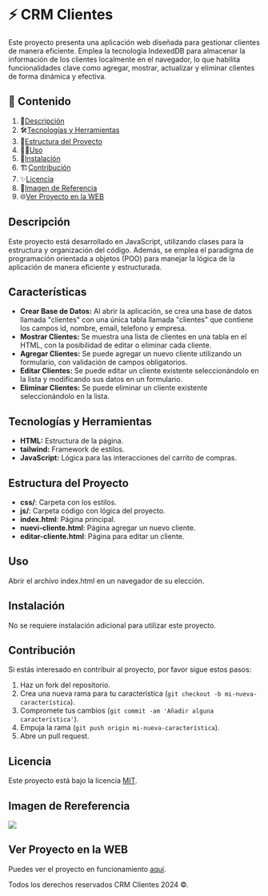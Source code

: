 # ⚡️ CRM Clientes

Este proyecto presenta una aplicación web diseñada para gestionar clientes de manera eficiente. Emplea la tecnología IndexedDB para almacenar la información de los clientes localmente en el navegador, lo que habilita funcionalidades clave como agregar, mostrar, actualizar y eliminar clientes de forma dinámica y efectiva.

## 🎯 Contenido

1. 📝[Descripción](#descripción)
2. 🛠️[Tecnologías y Herramientas](#tecnologías-y-herramientas)
3. 🚀[Estructura del Proyecto](#estructura-del-proyecto)
4. 🧑‍💻[Uso](#uso)
5. 📌[Instalación](#instalaciónn)
6. 🏗️[Contribución](#contribución)
7. ✨[Licencia](#licencia)
8. 🙈[Imagen de Referencia](#imagen-de-rereferencia)
9. 🌐[Ver Proyecto en la WEB](#ver-proyecto-en-la-web)

## Descripción

Este proyecto está desarrollado en JavaScript, utilizando clases para la estructura y organización del código. Además, se emplea el paradigma de programación orientada a objetos (POO) para manejar la lógica de la aplicación de manera eficiente y estructurada.

## Características

- **Crear Base de Datos:** Al abrir la aplicación, se crea una base de datos llamada "clientes" con una única tabla llamada "clientes" que contiene los campos id, nombre, email, telefono y empresa.
- **Mostrar Clientes:** Se muestra una lista de clientes en una tabla en el HTML, con la posibilidad de editar o eliminar cada cliente.
- **Agregar Clientes:** Se puede agregar un nuevo cliente utilizando un formulario, con validación de campos obligatorios.
- **Editar Clientes:** Se puede editar un cliente existente seleccionándolo en la lista y modificando sus datos en un formulario.
- **Eliminar Clientes:** Se puede eliminar un cliente existente seleccionándolo en la lista.

## Tecnologías y Herramientas

- **HTML:** Estructura de la página.
- **tailwind:** Framework de estilos.
- **JavaScript:** Lógica para las interacciones del carrito de compras.

## Estructura del Proyecto

- **css/**: Carpeta con los estilos.
- **js/**: Carpeta código con lógica del proyecto.
- **index.html**: Página principal.
- **nuevi-cliente.html**: Página agregar un nuevo cliente.
- **editar-cliente.html**: Página para editar un cliente.

## Uso

Abrir el archivo index.html en un navegador de su elección.

## Instalación

No se requiere instalación adicional para utilizar este proyecto.

## Contribución

Si estás interesado en contribuir al proyecto, por favor sigue estos pasos:

1. Haz un fork del repositorio.
2. Crea una nueva rama para tu característica (`git checkout -b mi-nueva-característica`).
3. Compromete tus cambios (`git commit -am 'Añadir alguna característica'`).
4. Empuja la rama (`git push origin mi-nueva-característica`).
5. Abre un pull request.

## Licencia

Este proyecto está bajo la licencia [MIT](https://opensource.org/licenses/MIT).

## Imagen de Rereferencia

![](https://i.postimg.cc/G3xkq4Ts/Crm-clientes.png)

## Ver Proyecto en la WEB

Puedes ver el proyecto en funcionamiento [aquí](https://jmatochepascual.github.io/CRM-Clientes/).

Todos los derechos reservados CRM Clientes 2024 ©.
